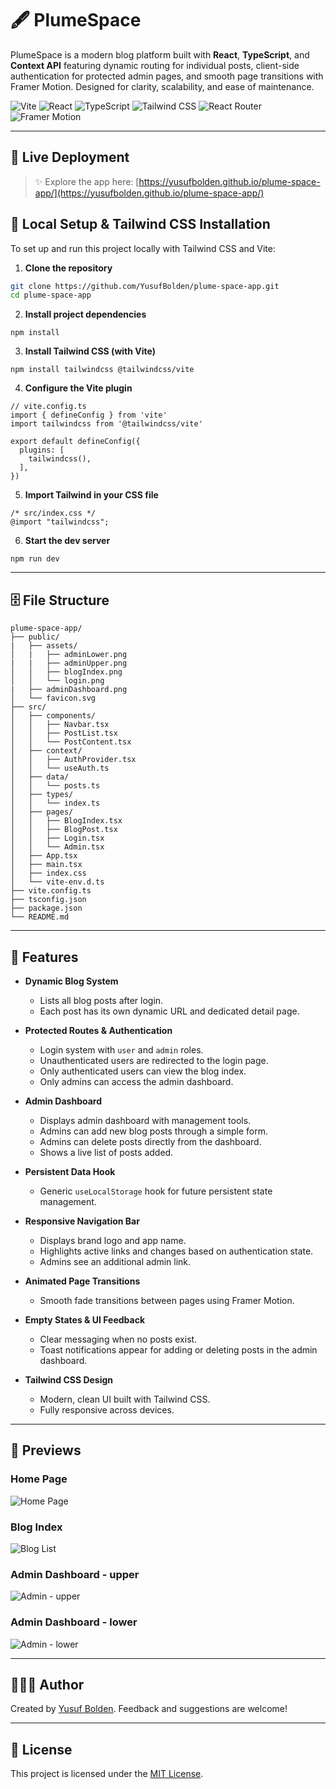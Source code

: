 # 🖋️ PlumeSpace

PlumeSpace is a modern blog platform built with **React**, **TypeScript**, and **Context API** featuring dynamic routing for individual posts, client-side authentication for protected admin pages, and smooth page transitions with Framer Motion. Designed for clarity, scalability, and ease of maintenance.

![Vite](https://img.shields.io/badge/Vite-646CFF?style=for-the-badge&logo=vite&logoColor=white)
![React](https://img.shields.io/badge/React-20232A?style=for-the-badge&logo=react&logoColor=61DAFB)
![TypeScript](https://img.shields.io/badge/TypeScript-007ACC?style=for-the-badge&logo=typescript&logoColor=white)
![Tailwind CSS](https://img.shields.io/badge/Tailwind-38B2AC?style=for-the-badge&logo=tailwind-css&logoColor=white)
![React Router](https://img.shields.io/badge/React_Router-CA4245?style=for-the-badge&logo=react-router&logoColor=white)
![Framer Motion](https://img.shields.io/badge/Framer_Motion-EF4F5F?style=for-the-badge&logo=framer&logoColor=white)


---

## 🚢 Live Deployment

> ✨ Explore the app here: [https://yusufbolden.github.io/plume-space-app/](https://yusufbolden.github.io/plume-space-app/)


## 🚀 Local Setup & Tailwind CSS Installation

To set up and run this project locally with Tailwind CSS and Vite:

1. **Clone the repository**

```bash
git clone https://github.com/YusufBolden/plume-space-app.git
cd plume-space-app
```

2. **Install project dependencies**

```
npm install
```

3. **Install Tailwind CSS (with Vite)**

```
npm install tailwindcss @tailwindcss/vite
```

4. **Configure the Vite plugin**

```
// vite.config.ts
import { defineConfig } from 'vite'
import tailwindcss from '@tailwindcss/vite'

export default defineConfig({
  plugins: [
    tailwindcss(),
  ],
})
```

5. **Import Tailwind in your CSS file**

```
/* src/index.css */
@import "tailwindcss";
```

6. **Start the dev server**

```
npm run dev
```

---

## 🗄️ File Structure
```
plume-space-app/
├── public/
|   ├── assets/
│   |   ├── adminLower.png
|   |   ├── adminUpper.png
│   │   ├── blogIndex.png
│   │   └── login.png
|   ├── adminDashboard.png
│   └── favicon.svg
├── src/
│   ├── components/
│   │   ├── Navbar.tsx
│   │   ├── PostList.tsx
│   │   └── PostContent.tsx
│   ├── context/
│   │   ├── AuthProvider.tsx      
│   │   └── useAuth.ts            
│   ├── data/
│   │   └── posts.ts   
│   ├── types/
│   │   └── index.ts              
│   ├── pages/
│   │   ├── BlogIndex.tsx
│   │   ├── BlogPost.tsx
│   │   ├── Login.tsx
│   │   └── Admin.tsx
│   ├── App.tsx                   
│   ├── main.tsx                 
│   ├── index.css                 
│   └── vite-env.d.ts
├── vite.config.ts
├── tsconfig.json
├── package.json
└── README.md
```
---

## 🚀 Features

- **Dynamic Blog System**
  - Lists all blog posts after login.
  - Each post has its own dynamic URL and dedicated detail page.

- **Protected Routes & Authentication**
  - Login system with `user` and `admin` roles.
  - Unauthenticated users are redirected to the login page.
  - Only authenticated users can view the blog index.
  - Only admins can access the admin dashboard.

- **Admin Dashboard**
  - Displays admin dashboard with management tools.
  - Admins can add new blog posts through a simple form.
  - Admins can delete posts directly from the dashboard.
  - Shows a live list of posts added.

- **Persistent Data Hook**
  - Generic `useLocalStorage` hook for future persistent state management.

- **Responsive Navigation Bar**
  - Displays brand logo and app name.
  - Highlights active links and changes based on authentication state.
  - Admins see an additional admin link.

- **Animated Page Transitions**
  - Smooth fade transitions between pages using Framer Motion.

- **Empty States & UI Feedback**
  - Clear messaging when no posts exist.
  - Toast notifications appear for adding or deleting posts in the admin dashboard.

- **Tailwind CSS Design**
  - Modern, clean UI built with Tailwind CSS.
  - Fully responsive across devices.

---

## 📸 Previews

### Home Page
![Home Page](public/assets/login.png)

### Blog Index
![Blog List](public/assets/blogIndex.png)

### Admin Dashboard - upper
![Admin - upper](public/assets/adminUpper.png)

### Admin Dashboard - lower
![Admin - lower](public/assets/adminLower.png)

---

## 🧑🏿‍💻 Author

Created by [Yusuf Bolden](https://github.com/YusufBolden). Feedback and suggestions are welcome!

---

## 📄 License

This project is licensed under the [MIT License](https://opensource.org/licenses/MIT).
